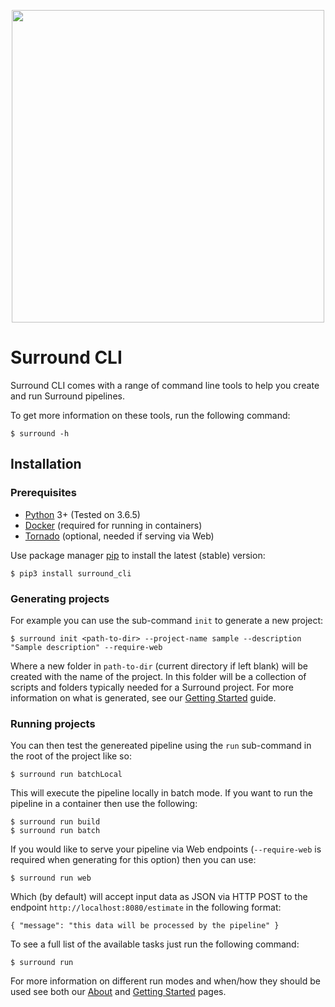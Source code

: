 <p align="center">
    <img src="../docs/source/temp_logo_hq.png" width="500">
</p>

# Surround CLI

Surround CLI comes with a range of command line tools to help you create and run Surround pipelines.

To get more information on these tools, run the following command:
```
$ surround -h
```

## Installation

### Prerequisites
- [Python](https://www.python.org/) 3+ (Tested on 3.6.5)
- [Docker](https://www.docker.com/) (required for running in containers)
- [Tornado](https://www.tornadoweb.org/en/stable/) (optional, needed if serving via Web)

Use package manager [pip](https://pip.pypa.io/en/stable/) to install the latest (stable) version:
```
$ pip3 install surround_cli
```

### Generating projects
For example you can use the sub-command ``init`` to generate a new project:
```
$ surround init <path-to-dir> --project-name sample --description "Sample description" --require-web
```

Where a new folder in `path-to-dir` (current directory if left blank) will be created with the name of the project. In this folder will be a collection of scripts and folders typically needed for a Surround project. For more information on what is generated, see our [Getting Started](https://surround.readthedocs.io/getting-started.html) guide.

### Running projects
You can then test the genereated pipeline using the `run` sub-command in the root of the project like so:
```
$ surround run batchLocal
```

This will execute the pipeline locally in batch mode. If you want to run the pipeline in a container then use the following:
```
$ surround run build
$ surround run batch
```

If you would like to serve your pipeline via Web endpoints (`--require-web` is required when generating for this option) then you can use:
```
$ surround run web
```
Which (by default) will accept input data as JSON via HTTP POST to the endpoint `http://localhost:8080/estimate` in the following format:
```
{ "message": "this data will be processed by the pipeline" }
```

To see a full list of the available tasks just run the following command:
```
$ surround run
```

For more information on different run modes and when/how they should be used see both our [About](https://surround.readthedocs.io/en/latest/about/) and [Getting Started](https://surround.readthedocs.io/en/latest/getting-started/#) pages.
